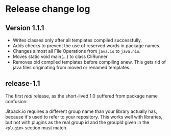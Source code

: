 # Release change log

## Version 1.1.1

* Writes classes only after all templates compiled successfully.
* Adds checks to prevent the use of reserved words in package names.
* Changes almost all File Operations from `java.io` to `java.nio`.
* Moves static void main(...) to class CliRunner
* Removes old compiled templates before compiling anew. This gets rid of java files
  originating from moved or renamed templates. 

## release-1.1

The first _real_ release, as the short-lived 1.0 suffered from package name confusion: 

Jitpack.io requires a different group name than your library actually has, because it's used to refer to your
repository. This works well with libraries, but not with plugins as the real group id and the groupId given in the 
`<plugin>` section must match.  